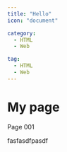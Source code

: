 ```yaml
---
title: "Hello"
icon: "document"

category:
  - HTML
  - Web

tag:
  - HTML
  - Web
---
```


# My page

Page 001

<!-- more -->

fasfasdfpasdf
